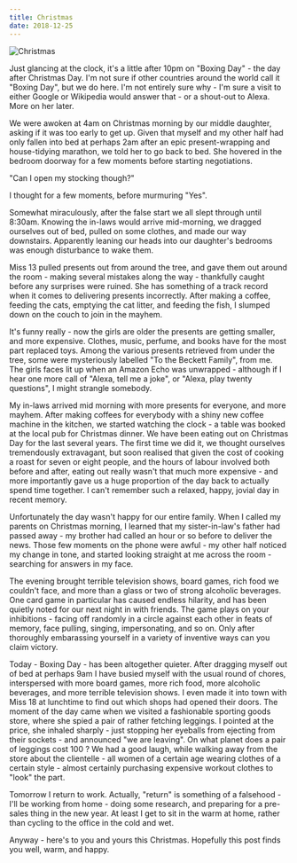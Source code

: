 ```yaml
---
title: Christmas
date: 2018-12-25
---
```


![Christmas](https://source.unsplash.com/2aFp6EWWs58/1600x900)

Just glancing at the clock, it's a little after 10pm on "Boxing Day" - the day after Christmas Day. I'm not sure if other countries around the world call it "Boxing Day", but we do here. I'm not entirely sure why - I'm sure a visit to either Google or Wikipedia would answer that - or a shout-out to Alexa. More on her later.

We were awoken at 4am on Christmas morning by our middle daughter, asking if it was too early to get up. Given that myself and my other half had only fallen into bed at perhaps 2am after an epic present-wrapping and house-tidying marathon, we told her to go back to bed. She hovered in the bedroom doorway for a few moments before starting negotiations.

"Can I open my stocking though?"

I thought for a few moments, before murmuring "Yes".

Somewhat miraculously, after the false start we all slept through until 8:30am. Knowing the in-laws would arrive mid-morning, we dragged ourselves out of bed, pulled on some clothes, and made our way downstairs. Apparently leaning our heads into our daughter's bedrooms was enough disturbance to wake them.

Miss 13 pulled presents out from around the tree, and gave them out around the room - making several mistakes along the way - thankfully caught before any surprises were ruined. She has something of a track record when it comes to delivering presents incorrectly. After making a coffee, feeding the cats, emptying the cat litter, and feeding the fish, I slumped down on the couch to join in the mayhem.

It's funny really - now the girls are older the presents are getting smaller, and more expensive. Clothes, music, perfume, and books have for the most part replaced toys. Among the various presents retrieved from under the tree, some were mysteriously labelled "To the Beckett Family", from me. The girls faces lit up when an Amazon Echo was unwrapped - although if I hear one more call of "Alexa, tell me a joke", or "Alexa, play twenty questions", I might strangle somebody.

My in-laws arrived mid morning with more presents for everyone, and more mayhem. After making coffees for everybody with a shiny new coffee machine in the kitchen, we started watching the clock - a table was booked at the local pub for Christmas dinner. We have been eating out on Christmas Day for the last several years. The first time we did it, we thought ourselves tremendously extravagant, but soon realised that given the cost of cooking a roast for seven or eight people, and the hours of labour involved both before and after, eating out really wasn't that much more expensive - and more importantly gave us a huge proportion of the day back to actually spend time together. I can't remember such a relaxed, happy, jovial day in recent memory.

Unfortunately the day wasn't happy for our entire family. When I called my parents on Christmas morning, I learned that my sister-in-law's father had passed away - my brother had called an hour or so before to deliver the news. Those few moments on the phone were awful - my other half noticed my change in tone, and started looking straight at me across the room - searching for answers in my face.

The evening brought terrible television shows, board games, rich food we couldn't face, and more than a glass or two of strong alcoholic beverages. One card game in particular has caused endless hilarity, and has been quietly noted for our next night in with friends. The game plays on your inhibitions - facing off randomly in a circle against each other in feats of memory, face pulling, singing, impersonating, and so on. Only after thoroughly embarassing yourself in a variety of inventive ways can you claim victory.

Today - Boxing Day - has been altogether quieter. After dragging myself out of bed at perhaps 9am I have busied myself with the usual round of chores, interspersed with more board games, more rich food, more alcoholic beverages, and more terrible television shows. I even made it into town with Miss 18 at lunchtime to find out which shops had opened their doors. The moment of the day came when we visited a fashionable sporting goods store, where she spied a pair of rather fetching leggings. I pointed at the price, she inhaled sharply - just stopping her eyeballs from ejecting from their sockets - and announced "we are leaving". On what planet does a pair of leggings cost 100 ? We had a good laugh, while walking away from the store about the clientelle - all women of a certain age wearing clothes of a certain style - almost certainly purchasing expensive workout clothes to "look" the part.

Tomorrow I return to work. Actually, "return" is something of a falsehood - I'll be working from home - doing some research, and preparing for a pre-sales thing in the new year. At least I get to sit in the warm at home, rather than cycling to the office in the cold and wet.

Anyway - here's to you and yours this Christmas. Hopefully this post finds you well, warm, and happy.